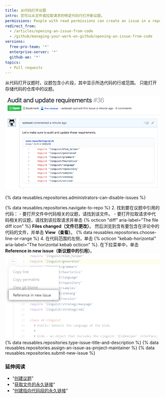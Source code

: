 ```yaml
---
title: 从代码打开议题
intro: 您可以从文件或拉取请求的特定代码行打开新议题。
permissions: People with read permissions can create an issue in a repository where issues are enabled.
redirect_from:
  - /articles/opening-an-issue-from-code
  - /github/managing-your-work-on-github/opening-an-issue-from-code
versions:
  free-pro-team: '*'
  enterprise-server: '*'
  github-ae: '*'
topics:
  - Pull requests
---
```

从代码打开议题时，议题包含小片段，其中显示所选代码的行或范围。 只能打开存储代码的仓库中的议题。

![在从代码打开的议题中渲染的代码片段](/assets/images/help/repository/issue-opened-from-code.png)

{% data reusables.repositories.administrators-can-disable-issues %}

{% data reusables.repositories.navigate-to-repo %}
2. 找到要在议题中引用的代码：
    - 要打开文件中代码相关的议题，请找到该文件。
    - 要打开拉取请求中代码相关的议题，请找到该拉取请求并单击 {% octicon "diff" aria-label="The file diff icon" %} **Files changed（文件已更改）**。 然后浏览到含有要包含在评论中的代码的文件，并单击 **View（查看）**。
{% data reusables.repositories.choose-line-or-range %}
4. 在代码范围的左侧，单击
{% octicon "kebab-horizontal" aria-label="The horizontal kebab octicon" %}. 在下拉菜单中，单击 **Reference in new issue（新议题中的引用）**。
  ![带有从所选行打开新议题的选项的烤肉串式菜单](/assets/images/help/repository/open-new-issue-specific-line.png)
{% data reusables.repositories.type-issue-title-and-description %}
{% data reusables.repositories.assign-an-issue-as-project-maintainer %}
{% data reusables.repositories.submit-new-issue %}

### 延伸阅读

- “[创建议题](/github/managing-your-work-on-github/creating-an-issue)”
- "[获取文件的永久链接](/github/managing-files-in-a-repository/getting-permanent-links-to-files)"
- “[创建指向代码段的永久链接](/github/managing-your-work-on-github/creating-a-permanent-link-to-a-code-snippet)”
